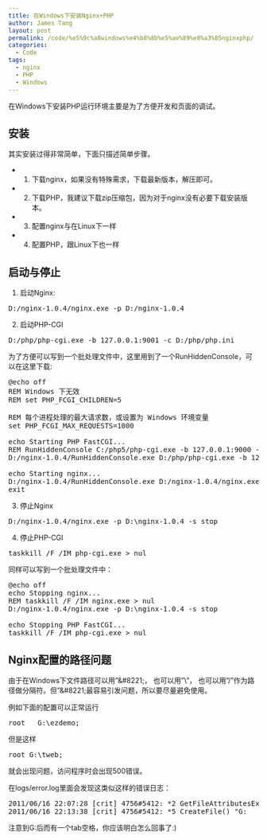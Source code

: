 ```yaml
---
title: 在Windows下安装Nginx+PHP
author: James Tang
layout: post
permalink: /code/%e5%9c%a8windows%e4%b8%8b%e5%ae%89%e8%a3%85nginxphp/
categories:
  - Code
tags:
  - nginx
  - PHP
  - Windows
---
```

在Windows下安装PHP运行环境主要是为了方便开发和页面的调试。

## 安装

其实安装过得非常简单，下面只描述简单步骤。

  * 1. 下载nginx，如果没有特殊需求，下载最新版本，解压即可。
  * 2. 下载PHP，我建议下载zip压缩包，因为对于nginx没有必要下载安装版本。
  * 3. 配置nginx与在Linux下一样
  * 4. 配置PHP，跟Linux下也一样

## 启动与停止

1. 启动Nginx:

<pre class="brush:shell">D:/nginx-1.0.4/nginx.exe -p D:/nginx-1.0.4
</pre>

2. 启动PHP-CGI

<pre class="brush:shell">D:/php/php-cgi.exe -b 127.0.0.1:9001 -c D:/php/php.ini
</pre>

为了方便可以写到一个批处理文件中，这里用到了一个RunHiddenConsole，可以在这里下载:

<pre class="brush:plain">@echo off
REM Windows 下无效
REM set PHP_FCGI_CHILDREN=5

REM 每个进程处理的最大请求数，或设置为 Windows 环境变量
set PHP_FCGI_MAX_REQUESTS=1000
 
echo Starting PHP FastCGI...
REM RunHiddenConsole C:/php5/php-cgi.exe -b 127.0.0.1:9000 -c C:/php5/php.ini
D:/nginx-1.0.4/RunHiddenConsole.exe D:/php/php-cgi.exe -b 127.0.0.1:9001 -c D:/php/php.ini

echo Starting nginx...
D:/nginx-1.0.4/RunHiddenConsole.exe D:/nginx-1.0.4/nginx.exe -p D:/nginx-1.0.4
exit
</pre>

3. 停止Nginx

<pre class="brush:plain">D:/nginx-1.0.4/nginx.exe -p D:\nginx-1.0.4 -s stop
</pre>

4. 停止PHP-CGI

<pre class="brush:plain">taskkill /F /IM php-cgi.exe &gt; nul
</pre>

同样可以写到一个批处理文件中：

<pre class="brush:plain">@echo off
echo Stopping nginx...
REM taskkill /F /IM nginx.exe > nul
D:/nginx-1.0.4/nginx.exe -p D:\nginx-1.0.4 -s stop

echo Stopping PHP FastCGI...
taskkill /F /IM php-cgi.exe > nul
</pre>

## Nginx配置的路径问题

由于在Windows下文件路径可以用&#8221;\&#8221;， 也可以用&#8221;\\&#8221;， 也可以用&#8221;/&#8221;作为路径做分隔符。但&#8221;\&#8221;最容易引发问题，所以要尽量避免使用。

例如下面的配置可以正常运行

<pre class="brush:plain">root   G:\ezdemo;
</pre>

但是这样

<pre class="brush:plain">root G:\tweb;
</pre>

就会出现问题，访问程序时会出现500错误。

在logs/error.log里面会发现这类似这样的错误日志：

<pre class="brush:plain">2011/06/16 22:07:28 [crit] 4756#5412: *2 GetFileAttributesEx() "G:	web" failed (123: The filename, directory name, or volume label syntax is incorrect), client: 127.0.0.1, server: php.lab, request: "GET / HTTP/1.1", host: "php.lab"
2011/06/16 22:13:38 [crit] 4756#5412: *5 CreateFile() "G:	pweb/test.html" failed (123: The filename, directory name, or volume label syntax is incorrect), client: 127.0.0.1, server: php.lab, request: "GET /test.html HTTP/1.1", host: "php.lab"
</pre>

注意到G:后而有一个tab空格，你应该明白怎么回事了:)